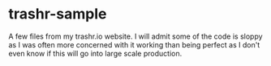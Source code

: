 # trashr-sample
A few files from my trashr.io website.
I will admit some of the code is sloppy as I was often more concerned with it working than being perfect as I don't even know if this will go into large scale production.
